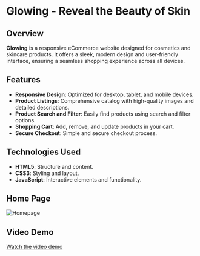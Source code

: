 # Glowing - Reveal the Beauty of Skin

## Overview

**Glowing** is a responsive eCommerce website designed for cosmetics and skincare products. It offers a sleek, modern design and user-friendly interface, ensuring a seamless shopping experience across all devices.

## Features

- **Responsive Design**: Optimized for desktop, tablet, and mobile devices.
- **Product Listings**: Comprehensive catalog with high-quality images and detailed descriptions.
- **Product Search and Filter**: Easily find products using search and filter options.
- **Shopping Cart**: Add, remove, and update products in your cart.
- **Secure Checkout**: Simple and secure checkout process.

## Technologies Used

- **HTML5**: Structure and content.
- **CSS3**: Styling and layout.
- **JavaScript**: Interactive elements and functionality.
## Home Page
![Homepage](images/homepage.jpg)

## Video Demo

[Watch the video demo](videos/Glowing-website.mp4)

